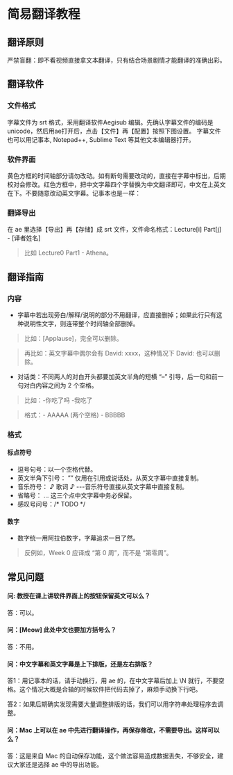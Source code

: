 # 简易翻译教程

## 翻译原则
严禁盲翻：即不看视频直接拿文本翻译，只有结合场景剧情才能翻译的准确出彩。

## 翻译软件
### 文件格式
字幕文件为 srt 格式，采用翻译软件Aegisub 编辑。先确认字幕文件的编码是unicode，然后用ae打开后，点击【文件】再【配置】按照下图设置。
字幕文件也可以用记事本, Notepad++, Sublime Text 等其他文本编辑器打开。
 
### 软件界面
黄色方框的时间轴部分请勿改动。如有断句需要改动的，直接在字幕中标出，后期校对会修改。红色方框中，把中文字幕四个字替换为中文翻译即可，中文在上英文在下。不要随意改动英文字幕。记事本也是一样：

### 翻译导出
在 ae 里选择【导出】再【存储】成 srt 文件，文件命名格式：Lecture[i] Part[j] - [译者姓名]
> 比如 Lecture0 Part1 - Athena。


## 翻译指南

### 内容
-	字幕中若出现旁白/解释/说明的部分不用翻译，应直接删掉；如果此行只有这种说明性文字，则连带整个时间轴全部删掉。
> 比如：[Applause]，完全可以删除。

> 再比如：英文字幕中偶尔会有 David: xxxx，这种情况下 David: 也可以删除。
-	对话类：不同两人的对白开头都要加英文半角的短横 “–” 引导，后一句和前一句对白内容之间为 2 个空格。
> 比如：-你吃了吗  -我吃了

> 格式：- AAAAA (两个空格) - BBBBB

### 格式
#### 标点符号
-	逗号句号：以一个空格代替。
-	英文半角下引号： ”” 仅用在引用或说话处，从英文字幕中直接复制。
-	音乐符号： ♪ 歌词 ♪ ---音乐符号直接从英文字幕中直接复制。
-	省略号： ... 这三个点中文字幕中务必保留。
- 感叹号问号：/* TODO */

#### 数字
- 数字统一用阿拉伯数字，字幕追求一目了然。
> 反例如，Week 0 应译成 “第 0 周”，而不是 “第零周”。

 
## 常见问题 

#### 问: 教授在课上讲软件界面上的按钮保留英文可以么？
答：可以。

#### 问：[Meow] 此处中文也要加方括号么？
答：不用。

#### 问：中文字幕和英文字幕是上下排版，还是左右排版？
 
答1：用记事本的话，请手动换行，用 ae 的，在中文字幕后加上 \N 就行，不要空格。这个情况大概是合轴的时候软件把代码去掉了，麻烦手动换下行吧。

答2：如果后期确实发现需要大量调整排版的话，我们可以用字符串处理程序去调整。

#### 问：Mac 上可以在 ae 中先进行翻译操作，再保存修改，不需要导出。这样可以么？

答：这是来自 Mac 的自动保存功能，这个做法容易造成数据丢失，不够安全，建议大家还是选择 ae 中的导出功能。



